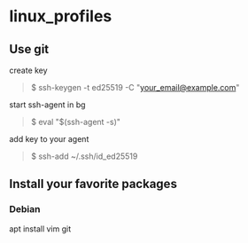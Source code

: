 # linux_profiles

## Use git

create key

> $ ssh-keygen -t ed25519 -C "your_email@example.com"

start ssh-agent in bg

> $ eval "$(ssh-agent -s)"

add key to your agent

>  $ ssh-add ~/.ssh/id_ed25519

## Install your favorite packages 

### Debian

apt install vim git



